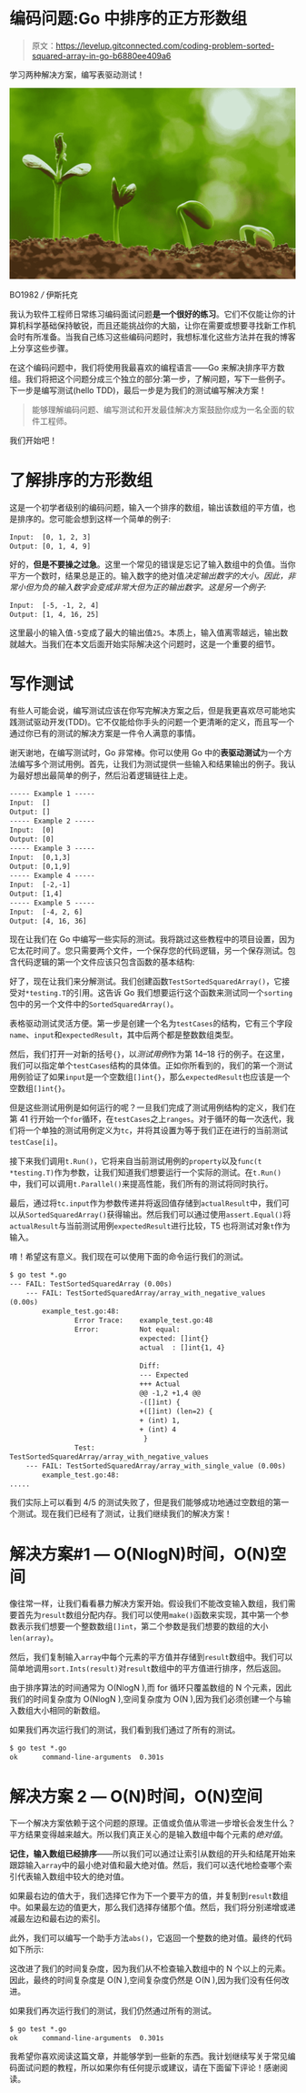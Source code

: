 # 编码问题:Go 中排序的正方形数组

> 原文：<https://levelup.gitconnected.com/coding-problem-sorted-squared-array-in-go-b6880ee409a6>

学习两种解决方案，编写表驱动测试！

![](img/dac3242033bc1bab981c5586250228bf.png)

BO1982 */* 伊斯托克

我认为软件工程师日常练习编码面试问题**是一个很好的练习**。它们不仅能让你的计算机科学基础保持敏锐，而且还能挑战你的大脑，让你在需要或想要寻找新工作机会时有所准备。当我自己练习这些编码问题时，我想标准化这些方法并在我的博客上分享这些步骤。

在这个编码问题中，我们将使用我最喜欢的编程语言——Go 来解决排序平方数组。我们将把这个问题分成三个独立的部分:第一步，了解问题，写下一些例子。下一步是编写测试(hello TDD)，最后一步是为我们的测试编写解决方案！

> 能够理解编码问题、编写测试和开发最佳解决方案鼓励你成为一名全面的软件工程师。

我们开始吧！

# 了解排序的方形数组

这是一个初学者级别的编码问题，输入一个排序的数组，输出该数组的平方值，也是排序的。您可能会想到这样一个简单的例子:

```
Input:  [0, 1, 2, 3]
Output: [0, 1, 4, 9]
```

好的，**但是不要操之过急**。这里一个常见的错误是忘记了输入数组中的负值。当你平方一个数时，结果总是正的。输入数字的绝对值*决定输出数字的大小。因此，非常小但为负的输入数字会变成非常大但为正的输出数字。这是另一个例子:*

```
Input:  [-5, -1, 2, 4]
Output: [1, 4, 16, 25]
```

这里最小的输入值`-5`变成了最大的输出值`25`。本质上，输入值离零越远，输出数就越大。当我们在本文后面开始实际解决这个问题时，这是一个重要的细节。

# 写作测试

有些人可能会说，编写测试应该在你写完解决方案之后，但是我更喜欢尽可能地实践测试驱动开发(TDD)。它不仅能给你手头的问题一个更清晰的定义，而且写一个通过你已有的测试的解决方案是一件令人满意的事情。

谢天谢地，在编写测试时，Go 非常棒。你可以使用 Go 中的**表驱动测试**为一个方法编写多个测试用例。首先，让我们为测试提供一些输入和结果输出的例子。我认为最好想出最简单的例子，然后沿着逻辑链往上走。

```
----- Example 1 -----
Input:  []
Output: []
----- Example 2 -----
Input:  [0]
Output: [0]
----- Example 3 -----
Input:  [0,1,3]
Output: [0,1,9]
----- Example 4 -----
Input:  [-2,-1]
Output: [1,4]
----- Example 5 -----
Input:  [-4, 2, 6]
Output: [4, 16, 36]
```

现在让我们在 Go 中编写一些实际的测试。我将跳过这些教程中的项目设置，因为它太花时间了。您只需要两个文件，一个保存您的代码逻辑，另一个保存测试。包含代码逻辑的第一个文件应该只包含函数的基本结构:

好了，现在让我们来分解测试。我们创建函数`TestSortedSquaredArray()`，它接受对`*testing.T`的引用。这告诉 Go 我们想要运行这个函数来测试同一个`sorting`包中的另一个文件中的`SortedSquaredArray()`。

表格驱动测试灵活方便。第一步是创建一个名为`testCases`的结构，它有三个字段`name`、`input`和`expectedResult`，其中后两个都是整数数组类型。

然后，我们打开一对新的括号`{}`，以*测试用例*作为第 14–18 行的例子。在这里，我们可以指定单个`testCases`结构的具体值。正如你所看到的，我们的第一个测试用例验证了如果`input`是一个空数组`[]int{}`，那么`expectedResult`也应该是一个空数组`[]int{}`。

但是这些测试用例是如何运行的呢？一旦我们完成了测试用例结构的定义，我们在第 41 行开始一个`for`循环，在`testCases`之上`ranges`。对于循环的每一次迭代，我们将一个单独的测试用例定义为`tc`，并将其设置为等于我们正在进行的当前测试`testCase[i]`。

接下来我们调用`t.Run()`，它将来自当前测试用例的`property`以及`func(t *testing.T)`作为参数，让我们知道我们想要运行一个实际的测试。在`t.Run()`中，我们可以调用`t.Parallel()`来提高性能，我们所有的测试将同时执行。

最后，通过将`tc.input`作为参数传递并将返回值存储到`actualResult`中，我们可以从`SortedSquaredArray()`获得输出。然后我们可以通过使用`assert.Equal()`将`actualResult`与当前测试用例`expectedResult`进行比较，T5 也将测试对象`t`作为输入。

唷！希望这有意义。我们现在可以使用下面的命令运行我们的测试。

```
$ go test *.go
--- FAIL: TestSortedSquaredArray (0.00s)
    --- FAIL: TestSortedSquaredArray/array_with_negative_values (0.00s)
        example_test.go:48: 
                Error Trace:    example_test.go:48
                Error:          Not equal: 
                                expected: []int{}
                                actual  : []int{1, 4}

                                Diff:
                                --- Expected
                                +++ Actual
                                @@ -1,2 +1,4 @@
                                -([]int) {
                                +([]int) (len=2) {
                                + (int) 1,
                                + (int) 4
                                 }
                Test:           TestSortedSquaredArray/array_with_negative_values
    --- FAIL: TestSortedSquaredArray/array_with_single_value (0.00s)
        example_test.go:48:
.....
```

我们实际上可以看到 4/5 的测试失败了，但是我们能够成功地通过空数组的第一个测试。现在我们已经有了测试，让我们继续我们的解决方案！

# 解决方案#1 — O(NlogN)时间，O(N)空间

像往常一样，让我们看看暴力解决方案开始。假设我们不能改变输入数组，我们需要首先为`result`数组分配内存。我们可以使用`make()`函数来实现，其中第一个参数表示我们想要一个整数数组`[]int`，第二个参数是我们想要的数组的大小`len(array)`。

然后，我们复制输入`array`中每个元素的平方值并存储到`result`数组中。我们可以简单地调用`sort.Ints(result)`对`result`数组中的平方值进行排序，然后返回。

由于排序算法的时间通常为 O(NlogN ),而 for 循环只覆盖数组的 N 个元素，因此我们的时间复杂度为 O(NlogN ),空间复杂度为 O(N ),因为我们必须创建一个与输入数组大小相同的新数组。

如果我们再次运行我们的测试，我们看到我们通过了所有的测试。

```
$ go test *.go
ok      command-line-arguments  0.301s
```

# 解决方案 2 — O(N)时间，O(N)空间

下一个解决方案依赖于这个问题的原理。正值或负值从零进一步增长会发生什么？平方结果变得越来越大。所以我们真正关心的是输入数组中每个元素的*绝对值*。

**记住，输入数组已经排序**——所以我们可以通过让索引从数组的开头和结尾开始来跟踪输入`array`中的最小绝对值和最大绝对值。然后，我们可以迭代地检查哪个索引代表输入数组中较大的绝对值。

如果最右边的值大于，我们选择它作为下一个要平方的值，并复制到`result`数组中。如果最左边的值更大，那么我们选择存储那个值。然后，我们将分别递增或递减最左边和最右边的索引。

此外，我们可以编写一个助手方法`abs()`，它返回一个整数的绝对值。最终的代码如下所示:

这改进了我们的时间复杂度，因为我们从不检查输入数组中的 N 个以上的元素。因此，最终的时间复杂度是 O(N ),空间复杂度仍然是 O(N ),因为我们没有任何改进。

如果我们再次运行我们的测试，我们仍然通过所有的测试。

```
$ go test *.go
ok      command-line-arguments  0.301s
```

我希望你喜欢阅读这篇文章，并能够学到一些新的东西。我计划继续写关于常见编码面试问题的教程，所以如果你有任何提示或建议，请在下面留下评论！感谢阅读。